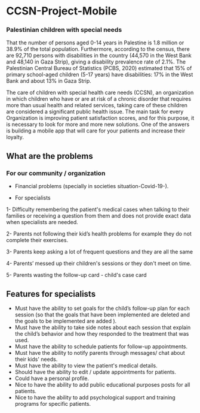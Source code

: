 # CCSN-Project-Mobile

### Palestinian children with special needs
That the number of persons aged 0-14 years in Palestine is 1.8 million or 38.9% of the total population. Furthermore, according to the census, there are 92,710 persons with disabilities in the country (44,570 in the West Bank and 48,140 in Gaza Strip), giving a disability prevalence rate of 2.1%. The Palestinian Central Bureau of Statistics (PCBS, 2020) estimated that 15% of primary school-aged children (5-17 years) have disabilities: 17% in the West Bank and about 13% in Gaza Strip.


The care of children with special health care needs (CCSN), an organization in which children who have or are at risk of a chronic disorder that requires more than usual health and related services, taking care of these children are considered a significant public health issue. 
The main task for every Organization is improving patient satisfaction scores, and for this purpose, it is necessary to look for more and more new solutions.
One of the answers is building a mobile app that will care for your patients and increase their loyalty. 


## What are the problems

### For our community / organization 
- Financial problems (specially in societies situation-Covid-19-).

- For specialists

1- Difficulty remembering the patient's medical cases when talking to their families or receiving a question from them and does not provide exact data when specialists are needed.

2- Parents not following their kid’s health problems for example they do not complete their exercises.

3- Parents keep asking a lot of frequent questions and they are all the same 

4- Parents’ messed up their children's sessions or they don't meet on time.

5- Parents wasting the follow-up card - child's case card 


## Features for specialists 

- Must have the ability to set goals for the child’s follow-up plan for each session (so that the goals that have been implemented are deleted and the goals to be implemented are added ).
- Must have the ability to take side notes about each session that explain the child’s behavior and how they responded to the treatment that was used.
- Must have the ability to schedule patients for follow-up appointments.
- Must have the ability to notify parents through messages/ chat about their kids' needs.
- Must have the ability to view the patient's medical details.
- Should have the ability to edit / update appointments for patients.
- Could have a personal profile.
- Nice to have the ability to add public educational purposes posts for all patients.
- Nice to have the ability to add psychological support and training programs for specific patients. 
